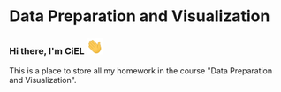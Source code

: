 # Data Preparation and Visualization 

### Hi there, I'm CiEL <img src="https://raw.githubusercontent.com/ABSphreak/ABSphreak/master/gifs/Hi.gif" width="30px">
This is a place to store all my homework in the course "Data Preparation and Visualization".

